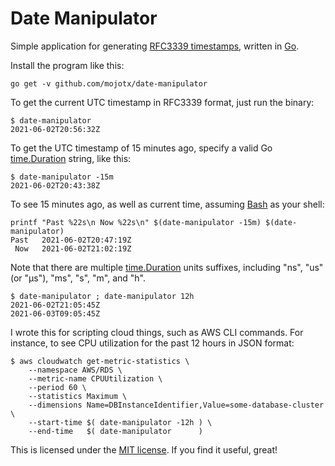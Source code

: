 # Date Manipulator

Simple application for generating
[RFC3339 timestamps](https://datatracker.ietf.org/doc/html/rfc3339), written in
[Go](https://golang.org/).

Install the program like this:
```shell
go get -v github.com/mojotx/date-manipulator
```

To get the current UTC timestamp in RFC3339 format, just run the binary:
```shell
$ date-manipulator
2021-06-02T20:56:32Z
```

To get the UTC timestamp of 15 minutes ago, specify a valid Go
[time.Duration](https://golang.org/pkg/time/#ParseDuration) string,
like this:
```shell
$ date-manipulator -15m
2021-06-02T20:43:38Z
```

To see 15 minutes ago, as well as current time, assuming
[Bash](https://www.gnu.org/software/bash/) as your shell:
```shell
printf "Past %22s\n Now %22s\n" $(date-manipulator -15m) $(date-manipulator)
Past   2021-06-02T20:47:19Z
 Now   2021-06-02T21:02:19Z
```

Note that there are multiple
[time.Duration](https://golang.org/pkg/time/#ParseDuration) units
suffixes, including "ns", "us" (or "µs"), "ms", "s", "m", and "h".
```shell
$ date-manipulator ; date-manipulator 12h
2021-06-02T21:05:45Z
2021-06-03T09:05:45Z
```

I wrote this for scripting cloud things, such as AWS CLI commands.
For instance, to see CPU utilization for the past 12 hours in JSON
format:
```shell
$ aws cloudwatch get-metric-statistics \
    --namespace AWS/RDS \
    --metric-name CPUUtilization \
    --period 60 \
    --statistics Maximum \
    --dimensions Name=DBInstanceIdentifier,Value=some-database-cluster \
    --start-time $( date-manipulator -12h ) \
    --end-time   $( date-manipulator      )
```

This is licensed under the [MIT license](https://opensource.org/licenses/MIT).
If you find it useful, great!
